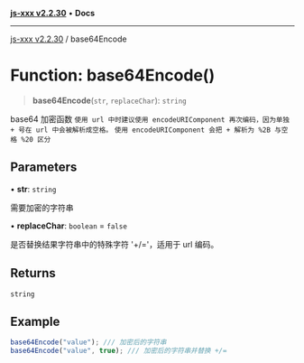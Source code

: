 [**js-xxx v2.2.30**](../README.md) • **Docs**

***

[js-xxx v2.2.30](../README.md) / base64Encode

# Function: base64Encode()

> **base64Encode**(`str`, `replaceChar`): `string`

base64 加密函数
`使用 url 中时建议使用 encodeURIComponent 再次编码，因为单独 + 号在 url 中会被解析成空格。`
`使用 encodeURIComponent 会把 + 解析为 %2B 与空格 %20 区分`

## Parameters

• **str**: `string`

需要加密的字符串

• **replaceChar**: `boolean` = `false`

是否替换结果字符串中的特殊字符 '+/='，适用于 url 编码。

## Returns

`string`

## Example

```ts
base64Encode("value"); /// 加密后的字符串
base64Encode("value", true); /// 加密后的字符串并替换 +/=
```
